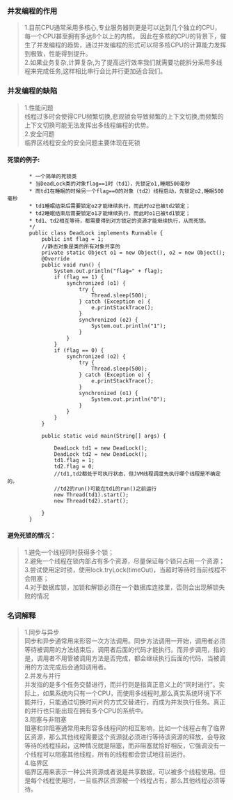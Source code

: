 ### 并发编程的作用
>1.目前CPU通常采用多核心,专业服务器则更是可以达到几个独立的CPU，每一个CPU甚至拥有多达8个以上的内核。
因此在多核的CPU的背景下，催生了并发编程的趋势，通过并发编程的形式可以将多核CPU的计算能力发挥到极致，性能得到提升。<br>
>2.如果业务复杂,计算复杂,为了提高运行效率我们就需要功能拆分采用多线程来完成任务,这样相比串行会比并行更加适合我们。

### 并发编程的缺陷
>1.性能问题<br>
线程过多时会使得CPU频繁切换,悲观锁会导致频繁的上下文切换,而频繁的上下文切换可能无法发挥出多线程编程的优势。<br>
>2.安全问题<br>
临界区线程安全的安全问题主要体现在死锁<br>

#### 死锁的例子:
```    /**
       * 一个简单的死锁类
       * 当DeadLock类的对象flag==1时（td1），先锁定o1,睡眠500毫秒
       * 而td1在睡眠的时候另一个flag==0的对象（td2）线程启动，先锁定o2,睡眠500毫秒
       * td1睡眠结束后需要锁定o2才能继续执行，而此时o2已被td2锁定；
       * td2睡眠结束后需要锁定o1才能继续执行，而此时o1已被td1锁定；
       * td1、td2相互等待，都需要得到对方锁定的资源才能继续执行，从而死锁。
       */
       public class DeadLock implements Runnable {
           public int flag = 1;
           //静态对象是类的所有对象共享的
           private static Object o1 = new Object(), o2 = new Object();
           @Override
           public void run() {
               System.out.println("flag=" + flag);
               if (flag == 1) {
                   synchronized (o1) {
                       try {
                           Thread.sleep(500);
                       } catch (Exception e) {
                           e.printStackTrace();
                       }
                       synchronized (o2) {
                           System.out.println("1");
                       }
                   }
               }
               if (flag == 0) {
                   synchronized (o2) {
                       try {
                           Thread.sleep(500);
                       } catch (Exception e) {
                           e.printStackTrace();
                       }
                       synchronized (o1) {
                           System.out.println("0");
                       }
                   }
               }
           }

           public static void main(String[] args) {

               DeadLock td1 = new DeadLock();
               DeadLock td2 = new DeadLock();
               td1.flag = 1;
               td2.flag = 0;
               //td1,td2都处于可执行状态，但JVM线程调度先执行哪个线程是不确定的。
               //td2的run()可能在td1的run()之前运行
               new Thread(td1).start();
               new Thread(td2).start();

           }
       }
```
#### 避免死锁的情况：<br>
>1.避免一个线程同时获得多个锁；<br>
>2.避免一个线程在锁内部占有多个资源，尽量保证每个锁只占用一个资源；<br>
>3.尝试使用定时锁，使用lock.tryLock(timeOut)，当超时等待时当前线程不会阻塞；<br>
>4.对于数据库锁，加锁和解锁必须在一个数据库连接里，否则会出现解锁失败的情况<br>

### 名词解释
>1.同步与异步<br>
    同步和异步通常用来形容一次方法调用。同步方法调用一开始，调用者必须等待被调用的方法结束后，调用者后面的代码才能执行。而异步调用，指的是，调用者不用管被调用方法是否完成，都会继续执行后面的代码，当被调用的方法完成后会通知调用者。<br>
>2.并发与并行<br>
    并发指的是多个任务交替进行，而并行则是指真正意义上的“同时进行”。实际上，如果系统内只有一个CPU，而使用多线程时,那么真实系统环境下不能并行，只能通过切换时间片的方式交替进行，而成为并发执行任务。真正的并行也只能出现在拥有多个CPU的系统中。<br>
>3.阻塞与非阻塞<br>
    阻塞和非阻塞通常用来形容多线程间的相互影响，比如一个线程占有了临界区资源，那么其他线程需要这个资源就必须进行等待该资源的释放，会导致等待的线程挂起，这种情况就是阻塞，而非阻塞就恰好相反，它强调没有一个线程可以阻塞其他线程，所有的线程都会尝试地往前运行。<br>
>4.临界区<br>
    临界区用来表示一种公共资源或者说是共享数据，可以被多个线程使用。但是每个线程使用时，一旦临界区资源被一个线程占有，那么其他线程必须等待。<br>

